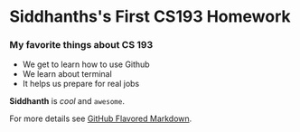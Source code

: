 # Siddhanths's First CS193 Homework

### My favorite things about CS 193

- We get to learn how to use Github
- We learn about terminal
- It helps us prepare for real jobs

**Siddhanth** is _cool_ and `awesome`.

For more details see [GitHub Flavored Markdown](https://guides.github.com/features/mastering-markdown/).
